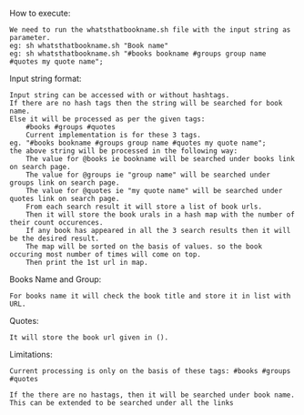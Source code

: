 How to execute:

    We need to run the whatsthatbookname.sh file with the input string as parameter.
    eg: sh whatsthatbookname.sh "Book name"
    eg: sh whatsthatbookname.sh "#books bookname #groups group name #quotes my quote name";
    
Input string format:

    Input string can be accessed with or without hashtags.
    If there are no hash tags then the string will be searched for book name.
    Else it will be processed as per the given tags:
        #books #groups #quotes
        Current implementation is for these 3 tags.
    eg. "#books bookname #groups group name #quotes my quote name";
    the above string will be processed in the following way:
        The value for @books ie bookname will be searched under books link on search page.
        The value for @groups ie "group name" will be searched under groups link on search page.
        The value for @quotes ie "my quote name" will be searched under quotes link on search page.
        From each search result it will store a list of book urls.
        Then it will store the book urals in a hash map with the number of their count occurences.
        If any book has appeared in all the 3 search results then it will be the desired result.
        The map will be sorted on the basis of values. so the book occuring most number of times will come on top.
        Then print the 1st url in map.
        
Books Name and Group:
    
    For books name it will check the book title and store it in list with URL.
    
Quotes:

    It will store the book url given in ().
         
Limitations:

    Current processing is only on the basis of these tags: #books #groups #quotes
    
    If the there are no hastags, then it will be searched under book name.
    This can be extended to be searched under all the links